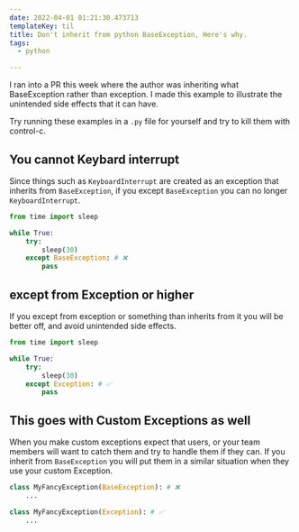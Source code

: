 ```yaml
---
date: 2022-04-01 01:21:30.473713
templateKey: til
title: Don't inherit from python BaseException, Here's why.
tags:
  - python

---
```


I ran into a PR this week where the author was inheriting what BaseException
rather than exception.  I made this example to illustrate the unintended side
effects that it can have.

Try running these examples in a `.py` file for yourself and try to kill them
with control-c.

## You cannot Keybard interrupt

Since things such as `KeyboardInterrupt` are created as an exception that
inherits from `BaseException`, if you except `BaseException` you can no longer
`KeyboardInterrupt`.

```python
from time import sleep

while True:
    try:
        sleep(30)
    except BaseException: # ❌
        pass
```

## except from Exception or higher

If you except from exception or something than inherits from it you will be
better off, and avoid unintended side effects.

```python
from time import sleep

while True:
    try:
        sleep(30)
    except Exception: # ✅
        pass
```

## This goes with Custom Exceptions as well

When you make custom exceptions expect that users, or your team members will
want to catch them and try to handle them if they can.  If you inherit from
`BaseException` you will put them in a similar situation when they use your
custom Exception.

```python
class MyFancyException(BaseException): # ❌
    ...

class MyFancyException(Exception): # ✅
    ...
```
